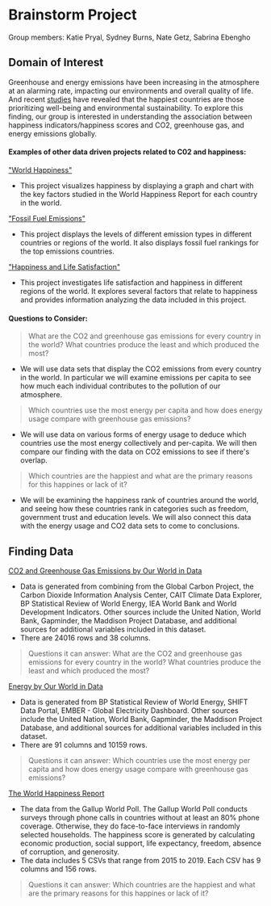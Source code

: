 # Brainstorm Project

Group members: Katie Pryal, Sydney Burns, Nate Getz, Sabrina Ebengho

## Domain of Interest

Greenhouse and energy emissions have been increasing in the atmosphere at an alarming rate, impacting our environments and overall quality of life. And recent [studies](https://www.gfmag.com/global-data/non-economic-data/happiest-countries) have revealed that the happiest countries are those prioritizing well-being and environmental sustainability. To explore this finding, our group is interested in understanding the association between happiness indicators/happiness scores and CO2, greenhouse gas, and energy emissions globally.

#### Examples of other data driven projects related to C02 and happiness:

["World Happiness"](http://www.alexanderbastidasfry.com/happy/)
- This project visualizes happiness by displaying a graph and chart with the key factors studied in the World Happiness Report for each country in the world.

["Fossil Fuel Emissions"](http://www.globalcarbonatlas.org/en/CO2-emissions)
- This project displays the levels of different emission types in different countries or regions of the world. It also displays fossil fuel rankings for the top emissions countries.

["Happiness and Life Satisfaction"](https://ourworldindata.org/happiness-and-life-satisfaction)
- This project investigates life satisfaction and happiness in different regions of the world. It explores several factors that relate to happiness and provides information analyzing the data included in this project.

#### Questions to Consider:

> What are the CO2 and greenhouse gas emissions for every country in the world? What countries produce the least and which produced the most?
- We will use data sets that display the CO2 emissions from every country in the world. In particular we will examine emissions per capita to see how much each individual contributes to the pollution of our atmosphere.

> Which countries use the most energy per capita and how does energy usage compare with greenhouse gas emissions?
- We will use data on various forms of energy usage to deduce which countries use the most energy collectively and per-capita. We will then compare our finding with the data on CO2 emissions to see if there's overlap.

> Which countries are the happiest and what are the primary reasons for this happines or lack of it?
- We will be examining the happiness rank of countries around the world, and seeing how these countries rank in categories such as freedom, government trust and education levels. We will also connect this data with the energy usage and CO2 data sets to come to conclusions.


## Finding Data

[CO2 and Greenhouse Gas Emissions by Our World in Data](https://github.com/owid/co2-data#%EF%B8%8F-download-our-complete-co2-and-greenhouse-gas-emissions-dataset--csv--xlsx--json)
- Data is generated from combining from the Global Carbon Project, the Carbon Dioxide Information Analysis Center, CAIT Climate Data Explorer, BP Statistical Review of World Energy, IEA World Bank and World Development Indicators. Other sources include the United Nation, World Bank, Gapminder, the Maddison Project Database, and additional sources for additional variables included in this dataset.
- There are 24016 rows and 38 columns.
> Questions it can answer:
> What are the CO2 and greenhouse gas emissions for every country in the world? What countries produce the least and which produced the most?

[Energy by Our World in Data](https://github.com/owid/energy-data)
- Data is generated from BP Statistical Review of World Energy, SHIFT Data Portal, EMBER - Global Electricity Dashboard. Other sources include the United Nation, World Bank, Gapminder, the Maddison Project Database, and additional sources for additional variables included in this dataset.
- There are 91 columns and 10159 rows.
> Questions it can answer:
> Which countries use the most energy per capita and how does energy usage compare with greenhouse gas emissions?

[The World Happiness Report](https://www.kaggle.com/unsdsn/world-happiness)
- The data from the Gallup World Poll. The Gallup World Poll conducts surveys through phone calls in countries without at least an 80% phone coverage. Otherwise, they do face-to-face interviews in randomly selected households. The happiness score is generated by calculating economic production, social support, life expectancy, freedom, absence of corruption, and generosity.
- The data includes 5 CSVs that range from 2015 to 2019. Each CSV has 9 columns and 156 rows.
> Questions it can answer:
> Which countries are the happiest and what are the primary reasons for this happines or lack of it?